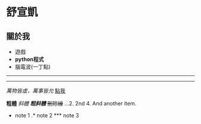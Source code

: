 # 舒宣凱
## 關於我
- 遊戲
- **python程式**
- 腦電波(一丁點)
-----------------------
-----------------------
*萬物皆虛，萬事皆允*
[點我](https://www.youtube.com/watch?v=dQw4w9WgXcQ)

**粗體**
*斜體*
***粗斜體***
~~刪除線~~
...2. 2nd
4. And another item.
* note 1
.* note 2
*** note 3
